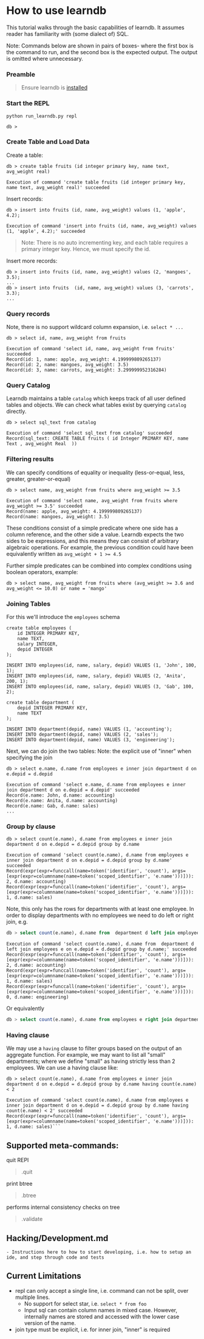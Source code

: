 # How to use learndb

This tutorial walks through the basic capabilities of learndb. 
It assumes reader has familiarity with (some dialect of) SQL.

Note: Commands below are shown in pairs of boxes- where the first box is the command to run,
and the second box is the expected output. The output is omitted where unnecessary.


### Preamble

> Ensure learndb is [installed](../README.md)


### Start the REPL

```
python run_learndb.py repl
```
```
db >
```

### Create Table and Load Data

Create a table:

```
db > create table fruits (id integer primary key, name text, avg_weight real)
```
```
Execution of command 'create table fruits (id integer primary key, name text, avg_weight real)' succeeded
```
Insert records:
```
db > insert into fruits (id, name, avg_weight) values (1, 'apple', 4.2);
```
```
Execution of command 'insert into fruits (id, name, avg_weight) values (1, 'apple', 4.2);' succeeded
```

> Note: There is no auto incrementing key, and each table requires a primary integer key. Hence, we must specify the id.

Insert more records:
```
db > insert into fruits (id, name, avg_weight) values (2, 'mangoes', 3.5);
...
db > insert into fruits  (id, name, avg_weight) values (3, 'carrots', 3.3);
...
```

### Query records
Note, there is no support wildcard column expansion, i.e. `select * ...`
```
db > select id, name, avg_weight from fruits
```
```
Execution of command 'select id, name, avg_weight from fruits' succeeded
Record(id: 1, name: apple, avg_weight: 4.199999809265137)
Record(id: 2, name: mangoes, avg_weight: 3.5)
Record(id: 3, name: carrots, avg_weight: 3.299999952316284)
```
### Query Catalog

Learndb maintains a table `catalog` which keeps track of all user defined tables and objects.
We can check what tables exist by querying `catalog` directly.

```
db > select sql_text from catalog
```
```
Execution of command 'select sql_text from catalog' succeeded
Record(sql_text: CREATE TABLE fruits ( id Integer PRIMARY KEY, name Text , avg_weight Real  ))
```

### Filtering results

We can specify conditions of equality or inequality (less-or-equal, less, greater, greater-or-equal)

```
db > select name, avg_weight from fruits where avg_weight >= 3.5
```
```
Execution of command 'select name, avg_weight from fruits where avg_weight >= 3.5' succeeded
Record(name: apple, avg_weight: 4.199999809265137)
Record(name: mangoes, avg_weight: 3.5)
```
These conditions consist of a simple predicate where one side has a column reference, and the other side a value.
Learndb expects the two sides to be expressions, and this means they can consist of arbitrary algebraic operations.
For example, the previous condition could have been equivalently written as  `avg_weight + 1 >= 4.5`

Further simple predicates can be combined into complex conditions using boolean operators, example:
```
db > select name, avg_weight from fruits where (avg_weight >= 3.6 and avg_weight <= 10.0) or name = 'mango' 
```

### Joining Tables

For this we'll introduce the `employees` schema
```
create table employees (
    id INTEGER PRIMARY KEY,
    name TEXT,
    salary INTEGER,
    depid INTEGER
);

INSERT INTO employees(id, name, salary, depid) VALUES (1, 'John', 100, 1);
INSERT INTO employees(id, name, salary, depid) VALUES (2, 'Anita', 200, 1);
INSERT INTO employees(id, name, salary, depid) VALUES (3, 'Gab', 100, 2);

create table department (
    depid INTEGER PRIMARY KEY,
    name TEXT
);

INSERT INTO department(depid, name) VALUES (1, 'accounting');
INSERT INTO department(depid, name) VALUES (2, 'sales');
INSERT INTO department(depid, name) VALUES (3, 'engineering');
```

Next, we can do join the two tables:
Note: the explicit use of "inner" when specifying the join
```
db > select e.name, d.name from employees e inner join department d on e.depid = d.depid
```
```
Execution of command 'select e.name, d.name from employees e inner join department d on e.depid = d.depid' succeeded
Record(e.name: John, d.name: accounting)
Record(e.name: Anita, d.name: accounting)
Record(e.name: Gab, d.name: sales)
...
```

### Group by clause

```
db > select count(e.name), d.name from employees e inner join department d on e.depid = d.depid group by d.name
```

```
Execution of command 'select count(e.name), d.name from employees e inner join department d on e.depid = d.depid group by d.name' succeeded
Record(expr(expr=funccall(name=token('identifier', 'count'), args=[expr(expr=columnname(name=token('scoped_identifier', 'e.name')))])): 2, d.name: accounting)
Record(expr(expr=funccall(name=token('identifier', 'count'), args=[expr(expr=columnname(name=token('scoped_identifier', 'e.name')))])): 1, d.name: sales)
```
Note, this only has the rows for departments with at least one employee.
In order to display departments with no employees we need to do left or right join, e.g.
```sql
db > select count(e.name), d.name from  department d left join employees e on e.depid = d.depid group by d.name
```
```
Execution of command 'select count(e.name), d.name from  department d left join employees e on e.depid = d.depid group by d.name;' succeeded
Record(expr(expr=funccall(name=token('identifier', 'count'), args=[expr(expr=columnname(name=token('scoped_identifier', 'e.name')))])): 2, d.name: accounting)
Record(expr(expr=funccall(name=token('identifier', 'count'), args=[expr(expr=columnname(name=token('scoped_identifier', 'e.name')))])): 1, d.name: sales)
Record(expr(expr=funccall(name=token('identifier', 'count'), args=[expr(expr=columnname(name=token('scoped_identifier', 'e.name')))])): 0, d.name: engineering)
```
Or equivalently 
```sql
db > select count(e.name), d.name from employees e right join department d on e.depid = d.depid group by d.name
```

### Having clause 
We may use a `having` clause to filter groups based on the output of an aggregate function.
For example, we may want to list all "small" departments; where we define "small" as having strictly less than 2 employees.
We can use a having clause like:

```
db > select count(e.name), d.name from employees e inner join department d on e.depid = d.depid group by d.name having count(e.name) < 2
```

```
Execution of command 'select count(e.name), d.name from employees e inner join department d on e.depid = d.depid group by d.name having count(e.name) < 2' succeeded
Record(expr(expr=funccall(name=token('identifier', 'count'), args=[expr(expr=columnname(name=token('scoped_identifier', 'e.name')))])): 1, d.name: sales)```
```

## Supported meta-commands:
quit REPl
> .quit

print btree
> .btree

performs internal consistency checks on tree
> .validate



## Hacking/Development.md
    - Instructions here to how to start developing, i.e. how to setup an ide, and step through code and tests

## Current Limitations
- repl can only accept a single line, i.e. command can not be split, over multiple lines.
  - No support for select star, i.e. `select * from foo`
  - Input sql can contain column names in mixed case. However, internally names are stored and accessed with the lower case version of the name.
- join type must be explicit, i.e. for inner join, "inner" is required